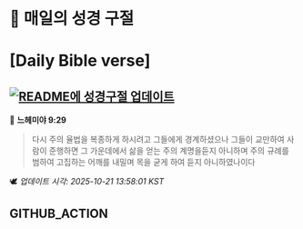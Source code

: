 # 🙏 매일의 성경 구절
# [Daily Bible verse]
## [![README에 성경구절 업데이트](https://github.com/DONGSUKA/first_test/actions/workflows/update-readme-bible.yml/badge.svg)](https://github.com/DONGSUKA/first_test/actions/workflows/update-readme-bible.yml)
<!-- START_BIBLE_VERSE -->
📖 **느헤미야 9:29**
> 다시 주의 율법을 복종하게 하시려고 그들에게 경계하셨으나 그들이 교만하여 사람이 준행하면 그 가운데에서 삶을 얻는 주의 계명을듣지 아니하며 주의 규례를 범하여 고집하는 어깨를 내밀며 목을 굳게 하여 듣지 아니하였나이다

🕊️ _업데이트 시각: 2025-10-21 13:58:01 KST_
  <!-- END_BIBLE_VERSE -->
## GITHUB_ACTION
